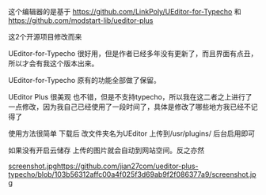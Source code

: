 这个编辑器的是基于
https://github.com/LinkPoly/UEditor-for-Typecho
和
https://github.com/modstart-lib/ueditor-plus

这2个开源项目修改而来 

UEditor-for-Typecho 很好用，但是作者已经多年没有更新了，而且界面有点丑，所以才会有我这个版本出来。

UEditor-for-Typecho 原有的功能全部做了保留。

UEditor Plus 很美观 也不错，但是不支持typecho，所以我在这二者之上进行了一点修改，因为我自己已经使用了一段时间了，具体是修改了哪些地方我已经不记得了

使用方法很简单 下载后  改文件夹名为UEditor  上传到/usr/plugins/ 后台启用即可

如果没有开启云储存 上传的图片就会自动到网站空间。反之亦然

[screenshot.jpg](https://github.com/jian27com/ueditor-plus-typecho/blob/103b56312affc00a4f025f3d69ab9f2f086377a9/screenshot.jpg)https://github.com/jian27com/ueditor-plus-typecho/blob/103b56312affc00a4f025f3d69ab9f2f086377a9/screenshot.jpg
